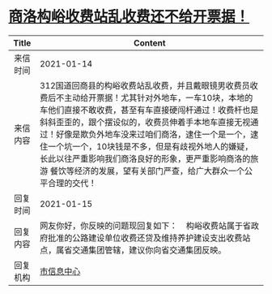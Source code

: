 # <a href="http://www.shangluo.gov.cn/zmhd/ldxxxx.jsp?urltype=leadermail.LeaderMailContentUrl&wbtreeid=1112&leadermailid=6816">商洛构峪收费站乱收费还不给开票据！</a>
| Title |                                                                                                             Content                                                                                                              |
|:-----:|----------------------------------------------------------------------------------------------------------------------------------------------------------------------------------------------------------------------------------|
| 来信时间  | 2021-01-14                                                                                                                                                                                                                       |
| 来信内容  | 312国道回商县的构峪收费站乱收费，并且戴眼镜男收费员收费后不主动给开票据！尤其针对外地车，一车10块，本地的车他们直接不敢收费，甚至有车直接硬闯杆通过！收费杆也是斜斜歪歪的，跟个摆设似的，收费员伸着手本地车直接无视通过！好像是欺负外地车没来过咱们商洛，逮住一个是一个，逮住一个坑一个，10块钱是不多，但是有歧视外地人的嫌疑，长此以往严重影响我们商洛良好的形象，更严重影响商洛的旅游 餐饮等经济的发展，望有关部门严查，给广大群众一个公平合理的交代！ |
| 回复时间  | 2021-01-15                                                                                                                                                                                                                       |
| 回复内容  | 网友你好，你反映的问题现回复如下：    构峪收费站属于省政府批准的公路建设单位收费还贷及维持养护建设支出收费站点，属省交通集团管辖，建议你向省交通集团反映。                                                                                                                                                  |
| 回复机构  | <a href="../../category/agencies/市信息中心.md">市信息中心</a>                                                                                                                                                                             |